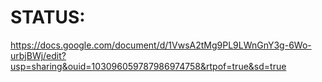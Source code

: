 # STATUS:
https://docs.google.com/document/d/1VwsA2tMg9PL9LWnGnY3g-6Wo-urbjBWj/edit?usp=sharing&ouid=103096059787986974758&rtpof=true&sd=true
